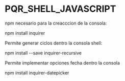 # PQR_SHELL_JAVASCRIPT
npm necesario para la creacccion de la consola:

npm install inquirer

Permite generar ciclos dentro la consola shell:

npm install --save inquirer-recursive

Permite implementar opciones fecha dentro la consola

npm install inquirer-datepicker


